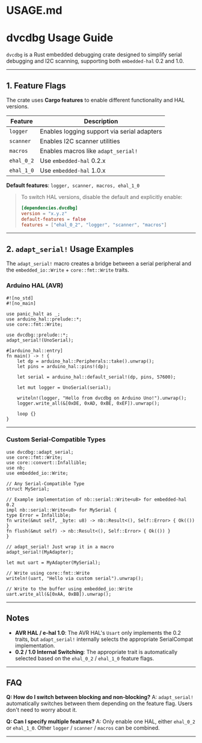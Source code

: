 # USAGE.md

# dvcdbg Usage Guide

`dvcdbg` is a Rust embedded debugging crate designed to simplify serial debugging and I2C scanning, supporting both `embedded-hal` 0.2 and 1.0.

---

## 1. Feature Flags

The crate uses **Cargo features** to enable different functionality and HAL versions.

| Feature      | Description                                      |
| ------------ | ------------------------------------------------ |
| `logger`     | Enables logging support via serial adapters      |
| `scanner`    | Enables I2C scanner utilities                    |
| `macros`     | Enables macros like `adapt_serial!`              |
| `ehal_0_2`   | Use `embedded-hal` 0.2.x                         |
| `ehal_1_0`   | Use `embedded-hal` 1.0.x                         |

**Default features**: `logger, scanner, macros, ehal_1_0`

> To switch HAL versions, disable the default and explicitly enable:
>
> ```toml
> [dependencies.dvcdbg]
> version = "x.y.z"
> default-features = false
> features = ["ehal_0_2", "logger", "scanner", "macros"]
> ```

---

## 2. `adapt_serial!` Usage Examples

The `adapt_serial!` macro creates a bridge between a serial peripheral and the `embedded_io::Write` + `core::fmt::Write` traits.

### Arduino HAL (AVR)

```rust,no_run
#![no_std]
#![no_main]

use panic_halt as _;
use arduino_hal::prelude::*;
use core::fmt::Write;

use dvcdbg::prelude::*;
adapt_serial!(UnoSerial);

#[arduino_hal::entry]
fn main() -> ! {
    let dp = arduino_hal::Peripherals::take().unwrap();
    let pins = arduino_hal::pins!(dp);

    let serial = arduino_hal::default_serial!(dp, pins, 57600);

    let mut logger = UnoSerial(serial);

    writeln!(logger, "Hello from dvcdbg on Arduino Uno!").unwrap();
    logger.write_all(&[0xDE, 0xAD, 0xBE, 0xEF]).unwrap();

    loop {}
}

```

---

### Custom Serial-Compatible Types

```rust,no_run
use dvcdbg::adapt_serial;
use core::fmt::Write;
use core::convert::Infallible;
use nb;
use embedded_io::Write;

// Any Serial-Compatible Type
struct MySerial;

// Example implementation of nb::serial::Write<u8> for embedded-hal 0.2
impl nb::serial::Write<u8> for MySerial {
type Error = Infallible;
fn write(&mut self, _byte: u8) -> nb::Result<(), Self::Error> { Ok(()) }
fn flush(&mut self) -> nb::Result<(), Self::Error> { Ok(()) }
}

// adapt_serial! Just wrap it in a macro
adapt_serial!(MyAdapter);

let mut uart = MyAdapter(MySerial);

// Write using core::fmt::Write
writeln!(uart, "Hello via custom serial").unwrap();

// Write to the buffer using embedded_io::Write
uart.write_all(&[0xAA, 0xBB]).unwrap();
```

---

## Notes

* **AVR HAL / e-hal 1.0**: The AVR HAL's `Usart` only implements the 0.2 traits, but `adapt_serial!` internally selects the appropriate SerialCompat implementation.
* **0.2 / 1.0 Internal Switching**: The appropriate trait is automatically selected based on the `ehal_0_2` / `ehal_1_0` feature flags.

---

## FAQ

**Q: How do I switch between blocking and non-blocking?**
A: `adapt_serial!` automatically switches between them depending on the feature flag. Users don't need to worry about it.

**Q: Can I specify multiple features?**
A: Only enable one HAL, either `ehal_0_2` or `ehal_1_0`. Other `logger` / `scanner` / `macros` can be combined.

---